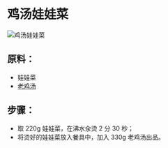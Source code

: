 # 鸡汤娃娃菜

![鸡汤娃娃菜](../images/鸡汤娃娃菜.jpg)

## 原料：
- 娃娃菜
- [老鸡汤](/汤/老鸡汤.md)

## 步骤：
- 取 220g 娃娃菜，在沸水汆烫 2 分 30 秒；
- 将烫好的娃娃菜放入餐具中，加入 330g 老鸡汤出品。